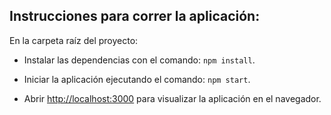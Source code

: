 
## Instrucciones para correr la aplicación:

En la carpeta raíz del proyecto:

* Instalar las dependencias con el comando: `npm install`.

* Iniciar la aplicación ejecutando el comando: `npm start`.

* Abrir [http://localhost:3000](http://localhost:3000) para visualizar la aplicación en el navegador.

